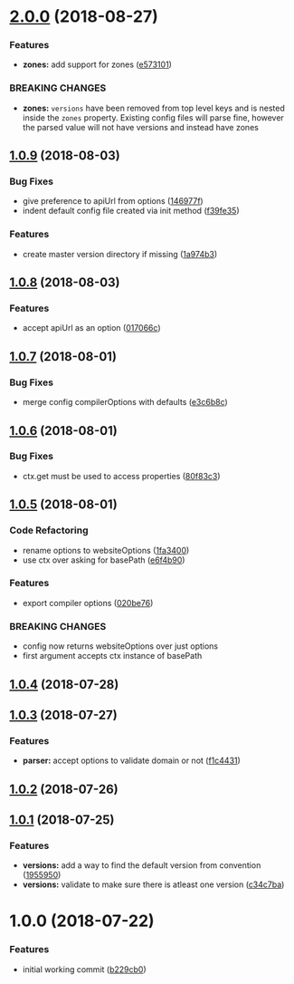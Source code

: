 <a name="2.0.0"></a>
# [2.0.0](https://github.com/dimerapp/config-parser/compare/v1.0.9...v2.0.0) (2018-08-27)


### Features

* **zones:** add support for zones ([e573101](https://github.com/dimerapp/config-parser/commit/e573101))


### BREAKING CHANGES

* **zones:** `versions` have been removed from top level keys and is nested inside the `zones`
property. Existing config files will parse fine, however the parsed value will not have versions and
instead have zones



<a name="1.0.9"></a>
## [1.0.9](https://github.com/dimerapp/config-parser/compare/v1.0.8...v1.0.9) (2018-08-03)


### Bug Fixes

* give preference to apiUrl from options ([146977f](https://github.com/dimerapp/config-parser/commit/146977f))
* indent default config file created via init method ([f39fe35](https://github.com/dimerapp/config-parser/commit/f39fe35))


### Features

* create master version directory if missing ([1a974b3](https://github.com/dimerapp/config-parser/commit/1a974b3))



<a name="1.0.8"></a>
## [1.0.8](https://github.com/dimerapp/config-parser/compare/v1.0.7...v1.0.8) (2018-08-03)


### Features

* accept apiUrl as an option ([017066c](https://github.com/dimerapp/config-parser/commit/017066c))



<a name="1.0.7"></a>
## [1.0.7](https://github.com/dimerapp/config-parser/compare/v1.0.6...v1.0.7) (2018-08-01)


### Bug Fixes

* merge config compilerOptions with defaults ([e3c6b8c](https://github.com/dimerapp/config-parser/commit/e3c6b8c))



<a name="1.0.6"></a>
## [1.0.6](https://github.com/dimerapp/config-parser/compare/v1.0.5...v1.0.6) (2018-08-01)


### Bug Fixes

* ctx.get must be used to access properties ([80f83c3](https://github.com/dimerapp/config-parser/commit/80f83c3))



<a name="1.0.5"></a>
## [1.0.5](https://github.com/dimerapp/config-parser/compare/v1.0.4...v1.0.5) (2018-08-01)


### Code Refactoring

* rename options to websiteOptions ([1fa3400](https://github.com/dimerapp/config-parser/commit/1fa3400))
* use ctx over asking for basePath ([e6f4b90](https://github.com/dimerapp/config-parser/commit/e6f4b90))


### Features

* export compiler options ([020be76](https://github.com/dimerapp/config-parser/commit/020be76))


### BREAKING CHANGES

* config now returns websiteOptions over just options
* first argument accepts ctx instance of basePath



<a name="1.0.4"></a>
## [1.0.4](https://github.com/dimerapp/config-parser/compare/v1.0.3...v1.0.4) (2018-07-28)



<a name="1.0.3"></a>
## [1.0.3](https://github.com/dimerapp/config-parser/compare/v1.0.2...v1.0.3) (2018-07-27)


### Features

* **parser:** accept options to validate domain or not ([f1c4431](https://github.com/dimerapp/config-parser/commit/f1c4431))



<a name="1.0.2"></a>
## [1.0.2](https://github.com/dimerapp/config-parser/compare/v1.0.1...v1.0.2) (2018-07-26)



<a name="1.0.1"></a>
## [1.0.1](https://github.com/dimerapp/config-parser/compare/v1.0.0...v1.0.1) (2018-07-25)


### Features

* **versions:** add a way to find the default version from convention ([1955950](https://github.com/dimerapp/config-parser/commit/1955950))
* **versions:** validate to make sure there is atleast one version ([c34c7ba](https://github.com/dimerapp/config-parser/commit/c34c7ba))



<a name="1.0.0"></a>
# 1.0.0 (2018-07-22)


### Features

* initial working commit ([b229cb0](https://github.com/dimerapp/config-parser/commit/b229cb0))



